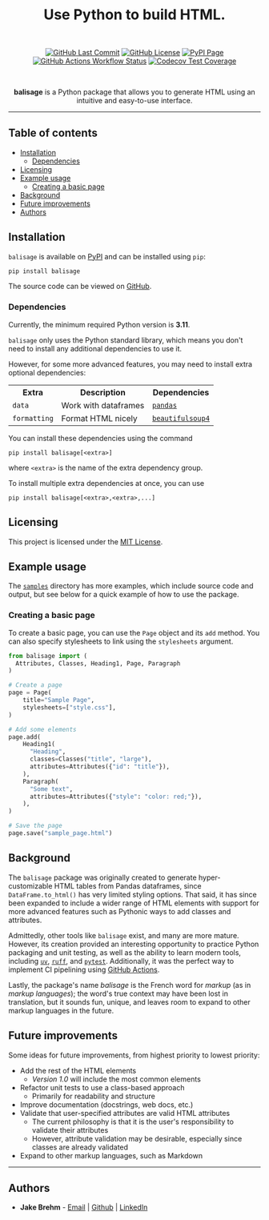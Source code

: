 <div align="center">

<h1>Use Python to build HTML.</h1>

<br>

<a href="https://github.com/jakebrehm/balisage"><img alt="GitHub Last Commit" src="https://img.shields.io/github/last-commit/jakebrehm/balisage?color=84B55A&logo=Git&logoColor=white&style=for-the-badge"></a>
<a href="https://github.com/jakebrehm/balisage/blob/main/license.txt"><img alt="GitHub License" src="https://img.shields.io/github/license/jakebrehm/balisage?color=84B55A&style=for-the-badge"></a>
<a href="https://pypi.org/project/balisage/"><img alt="PyPI Page" src="https://img.shields.io/pypi/v/balisage?color=84B55A&logo=pypi&logoColor=white&style=for-the-badge"></a>
<a href="https://github.com/jakebrehm/balisage/actions/workflows/tests.yaml"><img alt="GitHub Actions Workflow Status" src="https://img.shields.io/github/actions/workflow/status/jakebrehm/balisage/tests.yaml?label=tests&color=84B55A&logo=github&logoColor=white&style=for-the-badge"></a>
<a href="https://codecov.io/gh/jakebrehm/balisage"><img alt="Codecov Test Coverage" src="https://img.shields.io/codecov/c/gh/jakebrehm/balisage?token=W6CWUDTYZC&color=84B55A&logo=codecov&logoColor=white&style=for-the-badge"></a>

<br>

<p>
    <strong>balisage</strong> is a Python package that allows you to generate HTML using an intuitive and easy-to-use interface.
</p>

</div>

<hr>

## Table of contents

- [Installation](#installation)
  - [Dependencies](#dependencies)
- [Licensing](#licensing)
- [Example usage](#example-usage)
  - [Creating a basic page](#creating-a-basic-page)
- [Background](#background)
- [Future improvements](#future-improvements)
- [Authors](#authors)

## Installation

`balisage` is available on [PyPI](https://pypi.org/project/balisage/) and can be installed using `pip`:

```bash
pip install balisage
```

The source code can be viewed on [GitHub](https://github.com/jakebrehm/balisage).

### Dependencies

Currently, the minimum required Python version is **3.11**.

`balisage` only uses the Python standard library, which means you don't need to install any additional dependencies to use it.

However, for some more advanced features, you may need to install extra optional dependencies:

<table align="center">
  <tr>
    <th>Extra</th>
    <th>Description</th>
    <th>Dependencies</th>
  </tr>
  <tr>
    <td><code>data</code></td>
    <td>Work with dataframes</td>
    <td><a href="https://pypi.org/project/pandas/"><code>pandas</code></a></td>
  </tr>
  <tr>
    <td><code>formatting</code></td>
    <td>Format HTML nicely</td>
    <td><a href="https://pypi.org/project/beautifulsoup4/"><code>beautifulsoup4</code></a></td>
  </tr>
</table>

You can install these dependencies using the command

`pip install balisage[<extra>]`

where `<extra>` is the name of the extra dependency group.

To install multiple extra dependencies at once, you can use

`pip install balisage[<extra>,<extra>,...]`

## Licensing

This project is licensed under the [MIT License](https://github.com/jakebrehm/balisage/blob/main/license.txt).

## Example usage

The [`samples`](https://github.com/jakebrehm/balisage/blob/main/samples) directory has more examples, which include source code and output, but see below for a quick example of how to use the package.

### Creating a basic page

To create a basic page, you can use the `Page` object and its `add` method. You can also specify stylesheets to link using the `stylesheets` argument.

```python
from balisage import (
  Attributes, Classes, Heading1, Page, Paragraph
)

# Create a page
page = Page(
    title="Sample Page",
    stylesheets=["style.css"],
)

# Add some elements
page.add(
    Heading1(
      "Heading",
      classes=Classes("title", "large"),
      attributes=Attributes({"id": "title"}),
    ),
    Paragraph(
      "Some text",
      attributes=Attributes({"style": "color: red;"}),
    ),
)

# Save the page
page.save("sample_page.html")
```

## Background

The `balisage` package was originally created to generate hyper-customizable HTML tables from Pandas dataframes, since `DataFrame.to_html()` has very limited styling options. That said, it has since been expanded to include a wider range of HTML elements with support for more advanced features such as Pythonic ways to add classes and attributes.

Admittedly, other tools like `balisage` exist, and many are more mature. However, its creation provided an interesting opportunity to practice Python packaging and unit testing, as well as the ability to learn modern tools, including [`uv`](https://github.com/astral-sh/uv), [`ruff`](https://github.com/astral-sh/ruff), and [`pytest`](https://pypi.org/project/pytest/). Additionally, it was the perfect way to implement CI pipelining using [GitHub Actions](https://github.com/features/actions).

Lastly, the package's name _balisage_ is the French word for _markup_ (as in _markup languages_); the word's true context may have been lost in translation, but it sounds fun, unique, and leaves room to expand to other markup languages in the future.

## Future improvements

Some ideas for future improvements, from highest priority to lowest priority:

- Add the rest of the HTML elements
  - _Version 1.0_ will include the most common elements
- Refactor unit tests to use a class-based approach
  - Primarily for readability and structure
- Improve documentation (docstrings, web docs, etc.)
- Validate that user-specified attributes are valid HTML attributes
  - The current philosophy is that it is the user's responsibility to validate their attributes
  - However, attribute validation may be desirable, especially since classes are already validated
- Expand to other markup languages, such as Markdown

<hr>

## Authors

- **Jake Brehm** - [Email](mailto:mail@jakebrehm.com) | [Github](http://github.com/jakebrehm) | [LinkedIn](http://linkedin.com/in/jacobbrehm)
